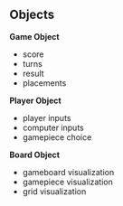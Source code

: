 

## Objects 

**Game Object**
- score
- turns
- result
- placements

**Player Object**
- player inputs
- computer inputs
- gamepiece choice

**Board Object**
- gameboard visualization
- gamepiece visualization
- grid visualization
